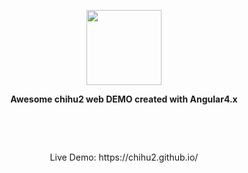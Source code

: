 <p align="center">
	<img width="120px" height="120px" src="https://avatars2.githubusercontent.com/u/30495768?v=4&s=200">
</p>

<p align="center">
	<b>Awesome chihu2 web DEMO created with Angular4.x</b>
</p>

<p align="center">
    <a href=""><img src="https://img.shields.io/badge/dependencies-up to date-blue.svg" alt=""></a>
    <a href=""><img src="https://img.shields.io/badge/Powered by-Angular4.X-blue.svg" alt=""></a>
    <a href=""><img src="https://img.shields.io/badge/Author-Devon-blue.svg" alt=""></a>
    <a href=""><img src="https://img.shields.io/badge/QQ%20Group-513752928-blue.svg" alt=""></a>
    <a href=""><img src="https://img.shields.io/badge/QQ-849996781-blue.svg" alt=""></a>
</p>

<br/>
<p align="center">Live Demo: https://chihu2.github.io/</p>
